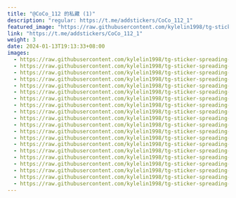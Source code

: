 ```yaml
---
title: "@CoCo_112 的私藏 (1)"
description: "regular: https://t.me/addstickers/CoCo_112_1"
featured_image: "https://raw.githubusercontent.com/kylelin1998/tg-sticker-spreading-worldwide-images/main/img/5bfd48af-8373-43da-bd5a-36ffa1602f4e.jpg"
link: "https://t.me/addstickers/CoCo_112_1"
weight: 3
date: 2024-01-13T19:13:33+08:00
images:
  - https://raw.githubusercontent.com/kylelin1998/tg-sticker-spreading-worldwide-images/main/img/5bfd48af-8373-43da-bd5a-36ffa1602f4e.jpg
  - https://raw.githubusercontent.com/kylelin1998/tg-sticker-spreading-worldwide-images/main/img/3964db0a-e8d8-4454-b66a-b3ba7fd2d989.jpg
  - https://raw.githubusercontent.com/kylelin1998/tg-sticker-spreading-worldwide-images/main/img/9f97c376-274a-4ec9-881b-83eb429bc73b.jpg
  - https://raw.githubusercontent.com/kylelin1998/tg-sticker-spreading-worldwide-images/main/img/e1142157-eb8b-4b6d-b8fd-e16fa5482411.jpg
  - https://raw.githubusercontent.com/kylelin1998/tg-sticker-spreading-worldwide-images/main/img/84160c2c-c45f-4891-be68-cfa5e592cbf4.jpg
  - https://raw.githubusercontent.com/kylelin1998/tg-sticker-spreading-worldwide-images/main/img/46a2d0cc-2129-4dd5-ae45-3c42d7a057c5.jpg
  - https://raw.githubusercontent.com/kylelin1998/tg-sticker-spreading-worldwide-images/main/img/5d149e65-d42a-42cd-b52b-b9bf01200112.jpg
  - https://raw.githubusercontent.com/kylelin1998/tg-sticker-spreading-worldwide-images/main/img/3be4a68d-dd15-4931-95c9-349afc019f5c.jpg
  - https://raw.githubusercontent.com/kylelin1998/tg-sticker-spreading-worldwide-images/main/img/d2c7fb3e-126e-4b5a-bfcf-b264ad4fbe1d.jpg
  - https://raw.githubusercontent.com/kylelin1998/tg-sticker-spreading-worldwide-images/main/img/25411fc1-a9ce-431a-8d3c-f708dd79c08e.jpg
  - https://raw.githubusercontent.com/kylelin1998/tg-sticker-spreading-worldwide-images/main/img/c9d87bc0-5cb1-445e-b23a-03d5020d3058.jpg
  - https://raw.githubusercontent.com/kylelin1998/tg-sticker-spreading-worldwide-images/main/img/dcc4b20b-6862-4429-8ad4-16eaa5d73db0.jpg
  - https://raw.githubusercontent.com/kylelin1998/tg-sticker-spreading-worldwide-images/main/img/b4f55054-e05d-483e-aaa6-bcd8ec639a3f.jpg
  - https://raw.githubusercontent.com/kylelin1998/tg-sticker-spreading-worldwide-images/main/img/738b0ae4-6f65-4dbf-a609-a0f5c01eb58e.jpg
  - https://raw.githubusercontent.com/kylelin1998/tg-sticker-spreading-worldwide-images/main/img/b038e885-b282-4304-8188-9f8a8ad02f59.jpg
  - https://raw.githubusercontent.com/kylelin1998/tg-sticker-spreading-worldwide-images/main/img/503ecb7c-8c71-43d5-a814-524c83cea0de.jpg
  - https://raw.githubusercontent.com/kylelin1998/tg-sticker-spreading-worldwide-images/main/img/38769039-1d16-4962-99c8-a23f92a45893.jpg
  - https://raw.githubusercontent.com/kylelin1998/tg-sticker-spreading-worldwide-images/main/img/7dd38209-ba0f-45f0-bd0a-5cc042575a6f.jpg
  - https://raw.githubusercontent.com/kylelin1998/tg-sticker-spreading-worldwide-images/main/img/cc8c9ae4-43c7-44b6-8686-d12e10a59094.jpg
  - https://raw.githubusercontent.com/kylelin1998/tg-sticker-spreading-worldwide-images/main/img/9082e289-51a3-411b-b178-370b215e9eed.jpg
---
```


